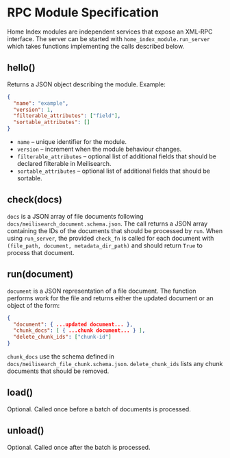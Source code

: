 # RPC Module Specification

Home Index modules are independent services that expose an XML‑RPC interface. The
server can be started with `home_index_module.run_server` which takes functions
implementing the calls described below.

## hello()
Returns a JSON object describing the module. Example:
```json
{
  "name": "example",
  "version": 1,
  "filterable_attributes": ["field"],
  "sortable_attributes": []
}
```
- `name` – unique identifier for the module.
- `version` – increment when the module behaviour changes.
- `filterable_attributes` – optional list of additional fields that should be
  declared filterable in Meilisearch.
- `sortable_attributes` – optional list of additional fields that should be
  sortable.

## check(docs)
`docs` is a JSON array of file documents following
`docs/meilisearch_document.schema.json`.
The call returns a JSON array containing the IDs of the documents that should be
processed by `run`.
When using `run_server`, the provided `check_fn` is called for each document with
`(file_path, document, metadata_dir_path)` and should return `True` to process
that document.

## run(document)
`document` is a JSON representation of a file document. The function performs
work for the file and returns either the updated document or an object of the
form:
```json
{
  "document": { ...updated document... },
  "chunk_docs": [ { ...chunk document... } ],
  "delete_chunk_ids": ["chunk-id"]
}
```
`chunk_docs` use the schema defined in `docs/meilisearch_file_chunk.schema.json`.
`delete_chunk_ids` lists any chunk documents that should be removed.

## load()
Optional. Called once before a batch of documents is processed.

## unload()
Optional. Called once after the batch is processed.
